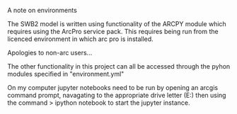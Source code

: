 A note on environments

The SWB2 model is written using functionality of the ARCPY module which requires using the ArcPro service pack. This requires being run from the licenced environment in which arc pro is installed. 

Apologies to non-arc users...

The other functionality in this project can all be accessed through the pyhon modules specified in "environment.yml"

On my computer jupyter notebooks need to be run by opening an arcgis command prompt, navagating to the appropriate drive letter (E:) then using the command > ipython notebook to start the jupyter instance. 
